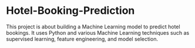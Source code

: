# Hotel-Booking-Prediction
This project is about building a Machine Learning model to predict hotel bookings. It uses Python and various Machine Learning techniques such as supervised learning, feature engineering, and model selection. 
